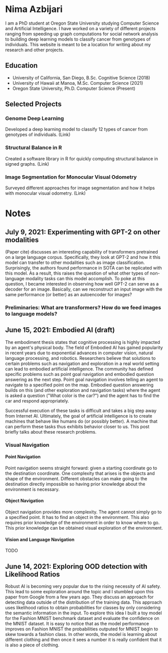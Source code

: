 # Nima Azbijari

I am a PhD student at Oregon State University studying Computer Science and Artificial Intelligence. I have worked on a variety of different projects ranging from speeding up graph computations for social network analysis to building deep learning models to classify cancer from genotypes of individuals. This website is meant to be a location for writing about my research and other projects.

## Education
- University of California, San Diego, B.Sc. Cognitive Science (2018)
- University of Hawaii at Manoa, M.Sc. Computer Science (2021)
- Oregon State University, Ph.D. Computer Science (Present)

## Selected Projects
### Genome Deep Learning
Developed a deep learning model to classify 12 types of cancer from genotypes of individuals. (Link)

### Structural Balance in R
Created a software library in R for quickly computing structural balance in signed graphs. (Link)

### Image Segmentation for Monocular Visual Odometry
Surveyed different approaches for image segmentation and how it helps with monocular visual odometry. (Link)

# Notes
## July 9, 2021: Experimenting with GPT-2 on other modalities
(Paper cite) discusses an interesting capability of transformers pretrained on a large language corpus. Specifically, they look at GPT-2 and how it this model can transfer to other modalities such as image classification. Surprisingly, the authors found performance in SOTA can be replicated with this model. As a result, this raises the question of what other types of non-language modality tasks can this model accomplish. To poke at this question, I became interested in observing how well GPT-2 can serve as a decoder for an image. Basically, can we reconstruct an input image with the same performance (or better) as an autoencoder for images?

### Preliminaries: What are transformers? How do we feed images to language models?

## June 15, 2021: Embodied AI (draft)
The embodiment thesis states that cognitive processing is highly impacted by an agent's physical body. The field of Embodied AI has gained popularity in recent years due to exponential advances in computer vision, natural language processing, and robotics. Researchers believe that solutions to certain problems such as navigation and exploration in a real world setting can lead to embodied artificial intelligence. The community has defined specific problems such as point goal navigation and embodied question answering as the next step. Point goal navigation involves telling an agent to navigate to a specified point on the map. Embodied question answering builds on this (and other exploration and navigation tasks) where the agent is asked a question ("What color is the car?") and the agent has to find the car and respond appropriately. 

Successful execution of these tasks is difficult and takes a big step away from Internet AI. Ultimately, the goal of artificial intelligence is to create machines that behave like humans do (or possibly better). A machine that can perform these tasks thus exhibits behavior closer to us. This post briefly talks about these research problems.

### Visual Navigation
#### Point Navigation
Point navigation seems straight forward: given a starting coordinate go to the destination coordinate. One complexity that arises is the objects and shape of the environment. Different obstacles can make going to the destination directly impossible so having prior knowledge about the environment is necessary.

#### Object Navigation
Object navigation provides more complexity. The agent cannot simply go to a specified point. It has to find an object in the environment. This also requires prior knowledge of the environment in order to know where to go. This prior knowledge can be obtained visual exploration of the environment.

#### Vision and Language Navigation
TODO




## June 14, 2021: Exploring OOD detection with Likelihood Ratios
Robust AI is becoming very popular due to the rising necessity of AI safety. This lead to some exploration around the topic and I stumbled upon this paper from Google from a few years ago. They discuss an approach for detecting data outside of the distribution of the training data. This approach uses likelihood ratios to obtain probabilities for classes by only considering the semantic information in the input. To explore this idea I built a toy model for the Fashion MNIST benchmark dataset and evaluate the confidence on the MNIST dataset. It is easy to notice that as the model performance improves on Fashion MNIST the probabilities outputed for MNIST begin to skew towards a fashion class. In other words, the model is learning about different clothing and then once it sees a number it is really confident that it is also a piece of clothing. 



